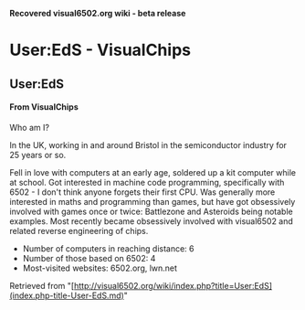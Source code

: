 **Recovered visual6502.org wiki - beta release**

# User:EdS - VisualChips

## User:EdS

#### From VisualChips

Who am I?

In the UK, working in and around Bristol in the semiconductor industry for 25 years or so.

Fell in love with computers at an early age, soldered up a kit computer while at school. Got interested in machine code programming, specifically with 6502 - I don't think anyone forgets their first CPU.  Was generally more interested in maths and programming than games, but have got obsessively involved with games once or twice: Battlezone and Asteroids being notable examples.  Most recently became obsessively involved with visual6502 and related reverse engineering of chips.

- Number of computers in reaching distance: 6
- Number of those based on 6502: 4
- Most-visited websites: 6502.org, lwn.net

Retrieved from "[http://visual6502.org/wiki/index.php?title=User:EdS](index.php-title-User-EdS.md)"

